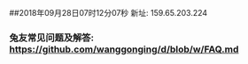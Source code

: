 ##2018年09月28日07时12分07秒 新址: 159.65.203.224
### 兔友常见问题及解答: https://github.com/wanggonging/d/blob/w/FAQ.md
